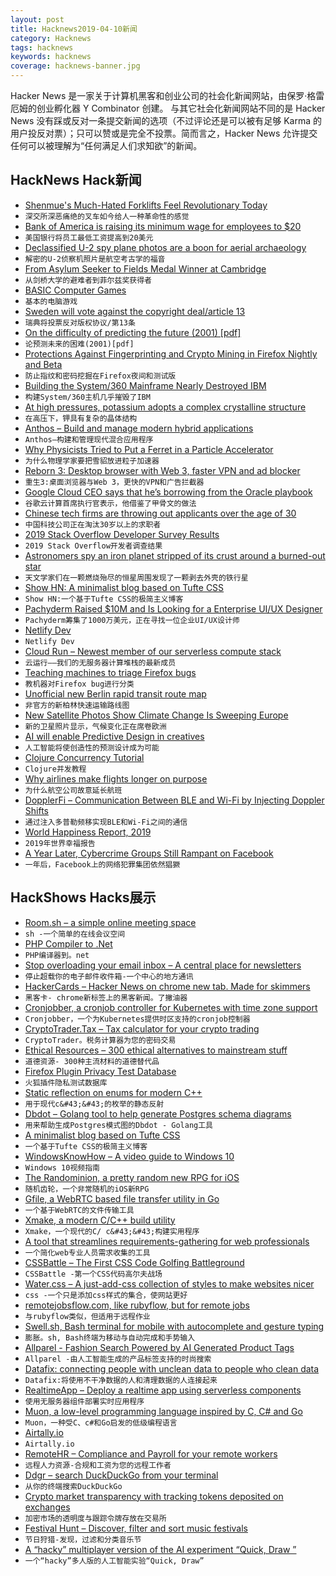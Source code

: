 ```yaml
---
layout: post
title: Hacknews2019-04-10新闻
category: Hacknews
tags: hacknews
keywords: hacknews
coverage: hacknews-banner.jpg
---
```


Hacker News 是一家关于计算机黑客和创业公司的社会化新闻网站，由保罗·格雷厄姆的创业孵化器 Y Combinator 创建。
与其它社会化新闻网站不同的是 Hacker News 没有踩或反对一条提交新闻的选项（不过评论还是可以被有足够 Karma 的用户投反对票）；只可以赞或是完全不投票。简而言之，Hacker News 允许提交任何可以被理解为“任何满足人们求知欲”的新闻。

## HackNews Hack新闻


- [Shenmue&#39;s Much-Hated Forklifts Feel Revolutionary Today](https://kotaku.com/shenmues-much-hated-forklifts-feel-revolutionary-today-1833817433)
- `深交所深恶痛绝的叉车如今给人一种革命性的感觉`
- [Bank of America is raising its minimum wage for employees to $20](https://www.cnbc.com/2019/04/09/bank-of-america-is-raising-its-minimum-wage-for-employees-to-20-an-hour.html)
- `美国银行将员工最低工资提高到20美元`
- [Declassified U-2 spy plane photos are a boon for aerial archaeology](https://www.sciencemag.org/news/2019/04/declassified-u-2-spy-plane-photos-are-boon-aerial-archaeology)
- `解密的U-2侦察机照片是航空考古学的福音`
- [From Asylum Seeker to Fields Medal Winner at Cambridge](https://www.thetimes.co.uk/article/caucher-birkar-from-asylum-seeker-to-fields-medal-winner-at-cambridge-xrz5t7ktj)
- `从剑桥大学的避难者到菲尔兹奖获得者`
- [BASIC Computer Games](http://www.vintage-basic.net/games.html)
- `基本的电脑游戏`
- [Sweden will vote against the copyright deal/article 13](https://twitter.com/senficon/status/1115620746951262209)
- `瑞典将投票反对版权协议/第13条`
- [On the difficulty of predicting the future (2001) [pdf]](https://library.rumsfeld.com/doclib/sp/2382/2001-04-12%20To%20George%20W%20Bush%20et%20al%20re%20Predicting%20the%20Future.pdf)
- `论预测未来的困难(2001)[pdf]`
- [Protections Against Fingerprinting and Crypto Mining in Firefox Nightly and Beta](https://blog.mozilla.org/futurereleases/2019/04/09/protections-against-fingerprinting-and-cryptocurrency-mining-available-in-firefox-nightly-and-beta/)
- `防止指纹和密码挖掘在Firefox夜间和测试版`
- [Building the System/360 Mainframe Nearly Destroyed IBM](https://spectrum.ieee.org/tech-history/silicon-revolution/building-the-system360-mainframe-nearly-destroyed-ibm)
- `构建System/360主机几乎摧毁了IBM`
- [At high pressures, potassium adopts a complex crystalline structure](https://www.nationalgeographic.com/science/2019/04/new-phase-matter-confirmed-solid-and-liquid-same-time-potassium-physics/)
- `在高压下，钾具有复杂的晶体结构`
- [Anthos – Build and manage modern hybrid applications](https://cloud.google.com/anthos/)
- `Anthos—构建和管理现代混合应用程序`
- [Why Physicists Tried to Put a Ferret in a Particle Accelerator](https://www.atlasobscura.com/articles/felicia-ferret-particle-accelerator-fermilab)
- `为什么物理学家要把雪貂放进粒子加速器`
- [Reborn 3: Desktop browser with Web 3, faster VPN and ad blocker](https://blogs.opera.com/desktop/2019/04/opera-60-reborn-3-web-3-0-vpn-ad-blocker/)
- `重生3:桌面浏览器与Web 3，更快的VPN和广告拦截器`
- [Google Cloud CEO says that he’s borrowing from the Oracle playbook](https://www.businessinsider.de/google-cloud-ceo-thomas-kurian-oracle-strategies-2019-4)
- `谷歌云计算首席执行官表示，他借鉴了甲骨文的做法`
- [Chinese tech firms are throwing out applicants over the age of 30](https://www.technologyreview.com/the-download/611067/chinese-tech-firms-are-throwing-out-applicants-over-the-age-of-30/)
- `中国科技公司正在淘汰30岁以上的求职者`
- [2019 Stack Overflow Developer Survey Results](https://stackoverflow.blog/2019/04/09/the-2019-stack-overflow-developer-survey-results-are-in/)
- `2019 Stack Overflow开发者调查结果`
- [Astronomers spy an iron planet stripped of its crust around a burned-out star](https://www.sciencemag.org/news/2019/04/astronomers-spy-iron-planet-stripped-its-crust-around-burned-out-star)
- `天文学家们在一颗燃烧殆尽的恒星周围发现了一颗剥去外壳的铁行星`
- [Show HN: A minimalist blog based on Tufte CSS](https://lawler.io)
- `Show HN:一个基于Tufte CSS的极简主义博客`
- [Pachyderm Raised $10M and Is Looking for a Enterprise UI/UX Designer](https://jobs.lever.co/pachyderm/)
- `Pachyderm筹集了1000万美元，正在寻找一位企业UI/UX设计师`
- [Netlify Dev](https://www.netlify.com/products/dev/)
- `Netlify Dev`
- [Cloud Run – Newest member of our serverless compute stack](https://cloud.google.com/blog/products/serverless/announcing-cloud-run-the-newest-member-of-our-serverless-compute-stack)
- `云运行——我们的无服务器计算堆栈的最新成员`
- [Teaching machines to triage Firefox bugs](https://hacks.mozilla.org/2019/04/teaching-machines-to-triage-firefox-bugs/)
- `教机器对Firefox bug进行分类`
- [Unofficial new Berlin rapid transit route map](https://berlintransitmap.de/)
- `非官方的新柏林快速运输路线图`
- [New Satellite Photos Show Climate Change Is Sweeping Europe](https://www.bloomberg.com/news/features/2019-04-09/new-satellite-photos-show-europe-s-changing-climate)
- `新的卫星照片显示，气候变化正在席卷欧洲`
- [AI will enable Predictive Design in creatives](https://uxdesign.cc/how-ai-will-enable-predictive-design-in-creatives-267e7d28fd32)
- `人工智能将使创造性的预测设计成为可能`
- [Clojure Concurrency Tutorial](https://purelyfunctional.tv/guide/clojure-concurrency/)
- `Clojure并发教程`
- [Why airlines make flights longer on purpose](http://www.bbc.com/capital/story/20190405-the-secret-about-delays-airlines-dont-want-you-to-know)
- `为什么航空公司故意延长航班`
- [DopplerFi – Communication Between BLE and Wi-Fi by Injecting Doppler Shifts](https://arxiv.org/abs/1811.10948)
- `通过注入多普勒频移实现BLE和Wi-Fi之间的通信`
- [World Happiness Report, 2019](https://kyso.io/becca/world-happiness)
- `2019年世界幸福报告`
- [A Year Later, Cybercrime Groups Still Rampant on Facebook](https://krebsonsecurity.com/2019/04/a-year-later-cybercrime-groups-still-rampant-on-facebook/)
- `一年后，Facebook上的网络犯罪集团依然猖獗`


## HackShows Hacks展示

- [ Room.sh – a simple online meeting space](https://room.sh/?ref=hn)
- `sh -一个简单的在线会议空间`
- [ PHP Compiler to .Net](https://www.peachpie.io)
- `PHP编译器到。net`
- [ Stop overloading your email inbox – A central place for newsletters](https://houndmail.io/)
- `停止超载你的电子邮件收件箱-一个中心的地方通讯`
- [ HackerCards – Hacker News on chrome new tab. Made for skimmers](https://hackercards.launchaco.com/)
- `黑客卡- chrome新标签上的黑客新闻。了撇油器`
- [ Cronjobber, a cronjob controller for Kubernetes with time zone support](https://github.com/hiddeco/cronjobber)
- `Cronjobber，一个为Kubernetes提供时区支持的cronjob控制器`
- [ CryptoTrader.Tax – Tax calculator for your crypto trading](https://www.cryptotrader.tax)
- `CryptoTrader。税务计算器为您的密码交易`
- [ Ethical Resources – 300 ethical alternatives to mainstream stuff](https://ethical.net/resources/)
- `道德资源- 300种主流材料的道德替代品`
- [ Firefox Plugin Privacy Test Database](https://nullsweep.com/launching-the-mozilla-plugin-privacy-test-database/)
- `火狐插件隐私测试数据库`
- [ Static reflection on enums for modern C&#43;&#43;](https://github.com/Neargye/magic_enum)
- `用于现代c&#43;&#43;的枚举的静态反射`
- [ Dbdot – Golang tool to help generate Postgres schema diagrams](https://github.com/akarki15/dbdot)
- `用来帮助生成Postgres模式图的Dbdot - Golang工具`
- [ A minimalist blog based on Tufte CSS](https://lawler.io)
- `一个基于Tufte CSS的极简主义博客`
- [ WindowsKnowHow – A video guide to Windows 10](https://news.ycombinator.com/item?id=19614054)
- `Windows 10视频指南`
- [ The Randominion, a pretty random new RPG for iOS](https://www.therandominion.com)
- `随机齿轮，一个非常随机的iOS新RPG`
- [ Gfile, a WebRTC based file transfer utility in Go](https://github.com/Antonito/gfile/tree/v0.1.0)
- `一个基于WebRTC的文件传输工具`
- [ Xmake, a modern C/C&#43;&#43; build utility](https://github.com/xmake-io/xmake)
- `Xmake，一个现代的C/ c&#43;&#43;构建实用程序`
- [ A tool that streamlines requirements-gathering for web professionals](https://breef.io)
- `一个简化web专业人员需求收集的工具`
- [ CSSBattle – The First CSS Code Golfing Battleground](https://cssbattle.dev/)
- `CSSBattle -第一个CSS代码高尔夫战场`
- [ Water.css – A just-add-css collection of styles to make websites nicer](https://github.com/kognise/water.css)
- `css -一个只是添加css样式的集合，使网站更好`
- [ remotejobsflow.com, like rubyflow, but for remote jobs](https://remotejobsflow.com)
- `与rubyflow类似，但适用于远程作业`
- [ Swell.sh, Bash terminal for mobile with autocomplete and gesture typing](https://github.com/wcchoi/swell.sh)
- `膨胀。sh, Bash终端为移动与自动完成和手势输入`
- [ Allparel - Fashion Search Powered by AI Generated Product Tags](https://news.ycombinator.com/item?id=19616102)
- `Allparel -由人工智能生成的产品标签支持的时尚搜索`
- [ Datafix: connecting people with unclean data to people who clean data](http://datafix.io)
- `Datafix:将使用不干净数据的人和清理数据的人连接起来`
- [ RealtimeApp – Deploy a realtime app using serverless components](https://github.com/serverless-components/RealtimeApp)
- `使用无服务器组件部署实时应用程序`
- [ Muon, a low-level programming language inspired by C, C# and Go](https://github.com/nickmqb/muon)
- `Muon，一种受C、c#和Go启发的低级编程语言`
- [ Airtally.io](https://airtally.io/)
- `Airtally.io`
- [ RemoteHR – Compliance and Payroll for your remote workers](https://remotehr.co/)
- `远程人力资源-合规和工资为您的远程工作者`
- [ Ddgr – search DuckDuckGo from your terminal](https://github.com/jarun/ddgr)
- `从你的终端搜索DuckDuckGo`
- [ Crypto market transparency with tracking tokens deposited on exchanges](https://www.viewbase.com/exchange)
- `加密市场的透明度与跟踪令牌存放在交易所`
- [ Festival Hunt – Discover, filter and sort music festivals](https://festivalhunt.com)
- `节日狩猎-发现，过滤和分类音乐节`
- [ A “hacky” multiplayer version of the AI experiment “Quick, Draw ”](http://quickdraw-withfriends.herokuapp.com)
- `一个“hacky”多人版的人工智能实验“Quick, Draw”`


